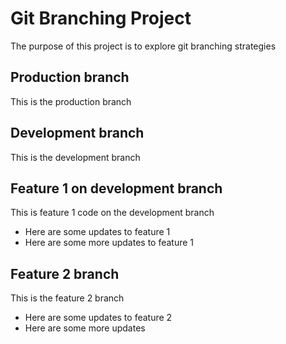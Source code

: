 # Git Branching Project

The purpose of this project is to explore git branching strategies

## Production branch

This is the production branch

## Development branch

This is the development branch

## Feature 1 on development branch

This is feature 1 code on the development branch
- Here are some updates to feature 1
- Here are some more updates to feature 1

## Feature 2 branch

This is the feature 2 branch
- Here are some updates to feature 2
- Here are some more updates
